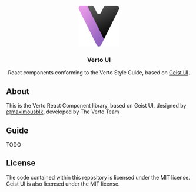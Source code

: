 <p align="center">
  <a href="https://verto.exchange">
    <img src="https://raw.githubusercontent.com/useverto/design/master/logo/logo_light.svg" alt="Verto logo (light version)" width="110" />
  </a>

  <h3 align="center">Verto UI</h3>

  <p align="center">
    React components conforming to the Verto Style Guide, based on <a href="https://geist-ui.dev">Geist UI</a>.
  </p>
</p>

## About

This is the Verto React Component library, based on Geist UI, designed by [@maximousblk](https://github.com/maximousblk), developed by The Verto Team

## Guide

TODO

## License

The code contained within this repository is licensed under the MIT license. Geist UI is also licensed under the MIT license.
